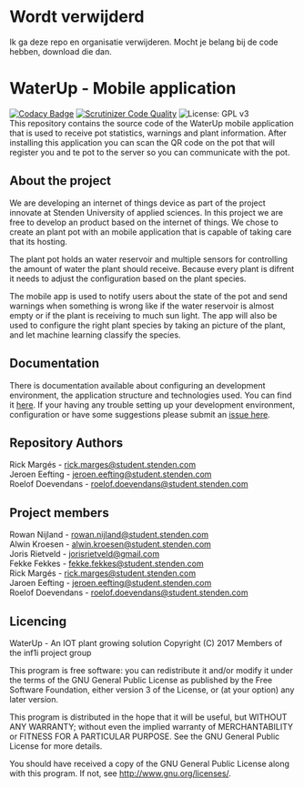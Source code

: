 # Wordt verwijderd
Ik ga deze repo en organisatie verwijderen. Mocht je belang bij de code hebben, download die dan.

# WaterUp - Mobile application
[![Codacy Badge](https://api.codacy.com/project/badge/Grade/13ca7bb85bd149bb961e0047e1e720b9)](https://www.codacy.com/app/jorisrietveld/WaterUp-App?utm_source=github.com&utm_medium=referral&utm_content=INF1I/WaterUp-App&utm_campaign=badger) [![Scrutinizer Code Quality](https://scrutinizer-ci.com/g/INF1I/WaterUp-App/badges/quality-score.png?b=master)](https://scrutinizer-ci.com/g/INF1I/WaterUp-App/?branch=master) ![License: GPL v3](https://img.shields.io/badge/License-GPL%20v3-blue.svg)<br/>
This repository contains the source code of the WaterUp mobile application that
is used to receive pot statistics, warnings and plant information. After installing
this application you can scan the QR code on the pot that will register you and
te pot to the server so you can communicate with the pot.

## About the project
We are developing an internet of things device as part of the project
innovate at Stenden University of applied sciences. In this project
we are free to develop an product based on the internet of things.
We chose to create an plant pot with an mobile application that is
capable of taking care that its hosting.

The plant pot holds an water reservoir and multiple sensors for
controlling the amount of water the plant should receive. Because every
plant is difrent it needs to adjust the configuration based on the plant
species.

The mobile app is used to notify users about the state of the pot and
send warnings when something is wrong like if the water reservoir is
almost empty or if the plant is receiving to much sun light. The app
will also be used to configure the right plant species by taking an
picture of the plant, and let machine learning classify the species.

## Documentation
There is documentation available about configuring an development
environment, the application structure and technologies used. You can find
it [here](documentation/readme.md). If your having any trouble
setting up your development environment, configuration
or have some suggestions please submit an [issue here](https://github.com/INF1I/WaterUp-App/issues/new).

## Repository Authors
Rick Margés - rick.marges@student.stenden.com<br>
Jeroen Eefting - jeroen.eefting@student.stenden.com<br>
Roelof Doevendans - roelof.doevendans@student.stenden.com<br>

## Project members
Rowan Nijland - rowan.nijland@student.stenden.com<br>
Alwin Kroesen - alwin.kroesen@student.stenden.com<br>
Joris Rietveld - jorisrietveld@gmail.com<br>
Fekke Fekkes - fekke.fekkes@student.stenden.com<br>
Rick Margés - rick.marges@student.stenden.com<br>
Jaroen Eefting - jeroen.eefting@student.stenden.com<br>
Roelof Doevendans - roelof.doevendans@student.stenden.com<br>

## Licencing
WaterUp - An IOT plant growing solution
Copyright (C) 2017 Members of the inf1i project group

This program is free software: you can redistribute it and/or modify
it under the terms of the GNU General Public License as published by
the Free Software Foundation, either version 3 of the License, or
(at your option) any later version.

This program is distributed in the hope that it will be useful,
but WITHOUT ANY WARRANTY; without even the implied warranty of
MERCHANTABILITY or FITNESS FOR A PARTICULAR PURPOSE.  See the
GNU General Public License for more details.

You should have received a copy of the GNU General Public License
along with this program.  If not, see <http://www.gnu.org/licenses/>.
